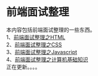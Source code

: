 前端面试整理
=======
本内容包括前端面试整理的一些东西。    
1、[前端面试整理之HTML](https://github.com/SanchunPeng/Interview/blob/master/HTML/html.md)<br/>
2、[前端面试整理之CSS](https://github.com/SanchunPeng/Interview/blob/master/CSS/css.md)<br/>
3、[前端面试整理之Javascript](https://github.com/SanchunPeng/Interview/blob/master/Javascript/javascript.md)<br/>
4、[前端面试整理之计算机基础知识](https://github.com/SanchunPeng/Interview/blob/master/BasicKnowledgeOfComputer/basic.md)<br/>
正在更新。。。。

